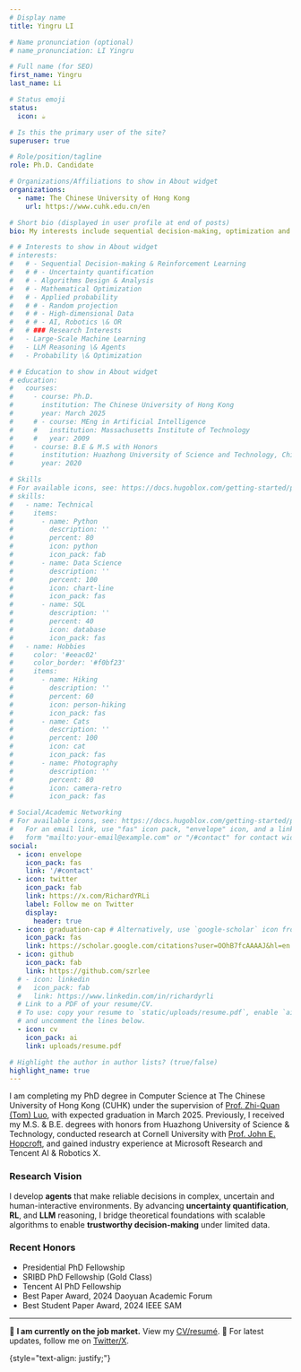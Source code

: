 ```yaml
---
# Display name
title: Yingru LI

# Name pronunciation (optional)
# name_pronunciation: LI Yingru 

# Full name (for SEO)
first_name: Yingru
last_name: Li

# Status emoji
status:
  icon: ☕️

# Is this the primary user of the site?
superuser: true

# Role/position/tagline
role: Ph.D. Candidate

# Organizations/Affiliations to show in About widget
organizations:
  - name: The Chinese University of Hong Kong
    url: https://www.cuhk.edu.cn/en

# Short bio (displayed in user profile at end of posts)
bio: My interests include sequential decision-making, optimization and applied probability with applications in AI \& OR.

# # Interests to show in About widget
# interests:
#   # - Sequential Decision-making & Reinforcement Learning
#   # # - Uncertainty quantification
#   # - Algorithms Design & Analysis
#   # - Mathematical Optimization
#   # - Applied probability
#   # # - Random projection
#   # # - High-dimensional Data
#   # # - AI, Robotics \& OR
#   # ### Research Interests
#   - Large-Scale Machine Learning
#   - LLM Reasoning \& Agents
#   - Probability \& Optimization

# # Education to show in About widget
# education:
#   courses:
#     - course: Ph.D.
#       institution: The Chinese University of Hong Kong
#       year: March 2025 
#     # - course: MEng in Artificial Intelligence
#     #   institution: Massachusetts Institute of Technology
#     #   year: 2009
#     - course: B.E & M.S with Honors
#       institution: Huazhong University of Science and Technology, China
#       year: 2020

# Skills
# For available icons, see: https://docs.hugoblox.com/getting-started/page-builder/#icons
# skills:
#   - name: Technical
#     items:
#       - name: Python
#         description: ''
#         percent: 80
#         icon: python
#         icon_pack: fab
#       - name: Data Science
#         description: ''
#         percent: 100
#         icon: chart-line
#         icon_pack: fas
#       - name: SQL
#         description: ''
#         percent: 40
#         icon: database
#         icon_pack: fas
#   - name: Hobbies
#     color: '#eeac02'
#     color_border: '#f0bf23'
#     items:
#       - name: Hiking
#         description: ''
#         percent: 60
#         icon: person-hiking
#         icon_pack: fas
#       - name: Cats
#         description: ''
#         percent: 100
#         icon: cat
#         icon_pack: fas
#       - name: Photography
#         description: ''
#         percent: 80
#         icon: camera-retro
#         icon_pack: fas

# Social/Academic Networking
# For available icons, see: https://docs.hugoblox.com/getting-started/page-builder/#icons
#   For an email link, use "fas" icon pack, "envelope" icon, and a link in the
#   form "mailto:your-email@example.com" or "/#contact" for contact widget.
social:
  - icon: envelope
    icon_pack: fas
    link: '/#contact'
  - icon: twitter
    icon_pack: fab
    link: https://x.com/RichardYRLi
    label: Follow me on Twitter
    display:
      header: true
  - icon: graduation-cap # Alternatively, use `google-scholar` icon from `ai` icon pack
    icon_pack: fas
    link: https://scholar.google.com/citations?user=OOhB7fcAAAAJ&hl=en
  - icon: github
    icon_pack: fab
    link: https://github.com/szrlee
  # - icon: linkedin
  #   icon_pack: fab
  #   link: https://www.linkedin.com/in/richardyrli
  # Link to a PDF of your resume/CV.
  # To use: copy your resume to `static/uploads/resume.pdf`, enable `ai` icons in `params.yaml`,
  # and uncomment the lines below.
  - icon: cv
    icon_pack: ai
    link: uploads/resume.pdf

# Highlight the author in author lists? (true/false)
highlight_name: true
---
```


I am completing my PhD degree in Computer Science at The Chinese University of Hong Kong (CUHK) under the supervision of [Prof. Zhi-Quan (Tom) Luo](https://sds.cuhk.edu.cn/en/teacher/214), with expected graduation in March 2025. Previously, I received my M.S. & B.E. degrees with honors from Huazhong University of Science & Technology, conducted research at Cornell University with [Prof. John E. Hopcroft](http://www.cs.cornell.edu/jeh/), and gained industry experience at Microsoft Research and Tencent AI \& Robotics X.

### Research Vision
I develop **agents** that make reliable decisions in complex, uncertain and human-interactive environments. By advancing **uncertainty quantification**, **RL**, and **LLM** reasoning, I bridge theoretical foundations with scalable algorithms to enable **trustworthy decision-making** under limited data.
<!-- My research focuses on developing **trustworthy AI agents** that operate reliably in complex, uncertain environments. By advancing methods in **uncertainty representation**, **scalable exploration**, **reasoning & decision-making**, I bridge foundational theory with real-world applications in reinforcement learning (**RL**) and large language models (**LLMs**).  -->
<!-- My work impacts fields including automated decision-making, medical triage, and multi-agent learning.  -->
<!-- I aim to create resilient, transparent, and ethical AI systems. -->
<!-- My research aims to develop **trustworthy AI agents**, with two primary focuses:

1. **Data-Efficient Reinforcement Learning (RL)**: I design scalable Thompson sampling, ensemble architectures and distributed computing systems for real-world RL deployment where data collection is the key bottleneck. My work bridges theoretical foundations with practical applications. To highlight, I close a key theoretical gap in scalable exploration via novel probability tools design and analysis. I designed and implemented distributed replay memory system supporting 300+ CPU actors and 10+ GPU learners.

2. **LLM Reasoning and Agents**: I leverage RL methodologies to enhance LLM reasoning capabilities and design language agents for mathematics and medical scenarios. Notably, our hospital referral conversational agent has been successfully deployed across 16 hospitals. -->

### Recent Honors
- Presidential PhD Fellowship
- SRIBD PhD Fellowship (Gold Class)
- Tencent AI PhD Fellowship
- Best Paper Award, 2024 Daoyuan Academic Forum
- Best Student Paper Award, 2024 IEEE SAM

---

🎯 **I am currently on the job market.** View my [CV/resumé](uploads/resume.pdf).
📢 For latest updates, follow me on [Twitter/X](https://twitter.com/RichardYRLi).


<!-- 
I am a final-year Ph.D. candidate at [The Chinese University of Hong Kong (CUHK)](https://www.cuhk.edu.cn/en), Shenzhen, China.
I am advised by [Zhi-Quan (Tom) Luo](https://sds.cuhk.edu.cn/en/teacher/214).
Previously, I received the M.S. \& B.E. in Computer Science with honors from [Huazhong University of Science \& Technology](https://english.hust.edu.cn/).
I was a research visiting student at Cornell with [John E. Hopcroft](http://www.cs.cornell.edu/jeh/).
I initiated and organized the [reinforcement learning seminar](https://rlseminar.github.io/) from 2019 to 2023.

🎓 My research vision is to develop trustworthy AI agents.
During PhD, I focus on sample-efficient reinforcement learning (RL) agent, bridging theoretical foundations with practical applications.
I design **scalable architectures and algorithms** and create **fundamental tools**, recognized with awards 🏆:

- Presidential PhD Fellowship
- SRIBD PhD Fellowship (Gold Class)
- Tencent AI PhD Fellowship
- Best Paper Award, 2024 Daoyuan Academic Forum
- Best Student Paper Award, 2024 IEEE SAM

🔬 **Recent Achievement**:
Successfully extended my uncertainty-aware exploration algorithm to LLM value-guided search for multi-step reasoning. 🎯 **Now on job market!** {{< icon name="download" pack="fas" >}} my [resumé](uploads/resume.pdf). -->

<!-- {{< icon name="square-rss" pack="fas" >}} -->

<!-- [cards](uploads/personal/Yingru_Cards_phd_candidates.pdf). -->
<!-- 
<div style="border: 2px outset; border-radius: 20px;
 padding: 5px; font-size: 75%; height: 100px; overflow: scroll; scrollbar-width: thin; scrollbar-color: #888888 #dddddd;">

#### Latest Updates (Swipe to Explore More! Follow me on [X/Twitter](https://twitter.com/RichardYRLi)!)
 💻**July 2024**: I will deliver an **invited talk** at the International Symposium on Mathematical Programming ([**ISMP**](http://ismp2024.gerad.ca)) in Montréal. [Slides](uploads/slides/HyperAgent_ISMP.pdf). [Recording](https://meeting.tencent.com/v2/cloud-record/share?id=VBA718MUvruzY8OnuGI95X8pXtzeK3DooYLckwPKh4M&from=3&record_type=1&is-single=true). Relevant publications include [1] [HyperAgent](https://arxiv.org/abs/2402.10228) [2] [GPT-HyperAgent](https://arxiv.org/abs/2407.13195).

 ✈️**July 2024**: I'll be at #ICML2024 in Vienna from July 21st to 27th! Also, don't miss my lightning talk on "Agile Human-AI Collaboration for #RiskOversight" at the #AlignmentWorkshop on 21st and 22nd. Check out the details in [tweets](https://twitter.com/RichardYRLi/status/1813959473339461934) and [ICML events](https://icml.cc/virtual/2024/search?query=yingru).
 [**HyperAgent**](/publication/li-2024-hyperagent) accepted to .

 🎉**July 2024**: Congratulations to the team! We received the ***Best Student Paper Award*** at **IEEE SAM**!

 💻**June 2024**: Will present at ([**RLCN**](https://rlchina.org/)). Find [slides](uploads/slides/HyperAgent_RLCN.pdf) here.

 💻**May 2024**: [**AISTATS**](https://aistats.org/aistats2024/index.html), Valencia, Spain. Our [paper](/publication/li-2024-prior) offers the first prior-dependent analysis of PSRL under function approximation. This helps understand how integrating prior knowledge like historical data or pre-trained models (LLMs) enhances RL agent efficiency.

 💻**May 2024**: Remote presentation [**HyperAgent**](/publication/li-2024-hyperagent) at the [**ICLR**](https://neurips.cc) in Vienna, Austria, during the Workshop on Bridging the Gap Between Practice and Theory in Deep Learning. HyperAgent represents a significant stride towards aligning theoretical foundations with practical deep RL applications.

 💻**March 2024**: **Two Talks** at the Informs Optimization Society ([**IOS**](https://ios2024.rice.edu)) Conference at Rice University. **(1)** ["HyperAgent: A simple, efficient, scalable and provable RL framework for complex environments"](/talk/hyperagent-a-simple-efficient-scalable-and-provable-rl-framework/) and **(2)** ["A Tutorial on Thompson Sampling and Ensemble Sampling"](uploads/slides/TS_ES_bg.pdf).

 🎉**Jan 2024**: [**HyperAgent**](/publication/li-2024-hyperagent) received [**Best Paper Award**](https://mp.weixin.qq.com/s/erfgIgYJCjYg2aRTnqseuQ) in the third doctoral and postdoctoral [Daoyuan academic forum](/talk/hyperagent-a-simple-efficient-and-scalable-rl-framework-for-complex-environments/).

 ✈️**December 2023**: [**NeurIPS**](https://neurips.cc), New Orleans 🚀 My research addresses **efficiency challenges in reinforcement learning (RL).** It encompasses both theoretical aspects of *high-dimentional probability* and *practical applications* in Deep RL [[1]](/publication/li-2024-hyperagent). I have developed a novel random projection tool for high-dimensional *sequentially dependent data*, a **non-trivial** martingale extension of Johnson–Lindenstrauss [[2]](/publication/li-2024-probability). 🚀
</div>
 -->

{style="text-align: justify;"}